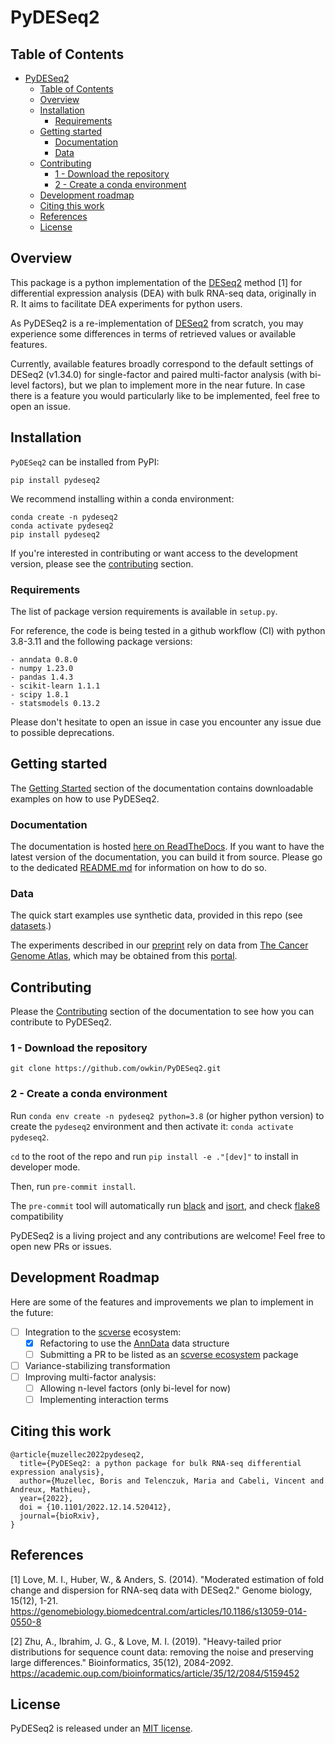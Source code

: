 # PyDESeq2

## Table of Contents
- [PyDESeq2](#pydeseq2)
  - [Table of Contents](#table-of-contents)
  - [Overview](#overview)
  - [Installation](#installation)
    - [Requirements](#requirements)
  - [Getting started](#getting-started)
    - [Documentation](#documentation)
    - [Data](#data)
  - [Contributing](#contributing)
    - [1 - Download the repository](#1---download-the-repository)
    - [2 - Create a conda environment](#2---create-a-conda-environment)
  - [Development roadmap](#development-roadmap)
  - [Citing this work](#citing-this-work)
  - [References](#references)
  - [License](#license)

## Overview

This package is a python implementation of the [DESeq2](https://bioconductor.org/packages/release/bioc/html/DESeq2.html) 
method [1] for differential expression analysis (DEA) with bulk RNA-seq data, originally in R.
It aims to facilitate DEA experiments for python users.

As PyDESeq2 is a re-implementation of [DESeq2](https://bioconductor.org/packages/release/bioc/html/DESeq2.html) from 
scratch, you may experience some differences in terms of retrieved values or available features.

Currently, available features broadly correspond to the default settings of DESeq2 (v1.34.0) for single-factor 
and paired multi-factor analysis (with bi-level factors), but we plan to implement more in the near future.
In case there is a feature you would particularly like to be implemented, feel free to open an issue.

## Installation

`PyDESeq2` can be installed from PyPI:

`pip install pydeseq2`

We recommend installing within a conda environment:

```
conda create -n pydeseq2
conda activate pydeseq2
pip install pydeseq2
```

If you're interested in contributing or want access to the development version, please see the [contributing](#contributing) section.

### Requirements

The list of package version requirements is available in `setup.py`.

For reference, the code is being tested in a github workflow (CI) with python
3.8-3.11 and the following package versions:
```
- anndata 0.8.0
- numpy 1.23.0
- pandas 1.4.3
- scikit-learn 1.1.1
- scipy 1.8.1
- statsmodels 0.13.2
```

Please don't hesitate to open an issue in case you encounter any issue due to possible deprecations.


## Getting started

The [Getting Started](https://pydeseq2.readthedocs.io/en/latest/auto_examples/index.html) section of the documentation
contains downloadable examples on how to use PyDESeq2.


### Documentation

The documentation is hosted [here on ReadTheDocs](https://pydeseq2.readthedocs.io/en/latest/). 
If you want to have the latest version of the documentation, you can build it from source.
Please go to the dedicated [README.md](https://github.com/owkin/PyDESeq2/blob/main/docs/README.md) for information on how to do so.

### Data

The quick start examples use synthetic data, provided in this repo (see [datasets](https://github.com/owkin/PyDESeq2/blob/main/datasets/README.md).)

The experiments described in our [preprint](https://www.biorxiv.org/content/10.1101/2022.12.14.520412v1) rely on data
from [The Cancer Genome Atlas](https://www.cancer.gov/about-nci/organization/ccg/research/structural-genomics/tcga),
which may be obtained from this [portal](https://portal.gdc.cancer.gov/).

## Contributing

Please the [Contributing](https://pydeseq2.readthedocs.io/en/latest/usage/contributing.html) section of the
documentation to see how you can contribute to PyDESeq2.

### 1 - Download the repository

`git clone https://github.com/owkin/PyDESeq2.git`

### 2 - Create a conda environment

Run `conda env create -n pydeseq2 python=3.8` (or higher python version) to create the `pydeseq2` environment and then activate it:
`conda activate pydeseq2`.

`cd` to the root of the repo and run `pip install -e ."[dev]"` to install in developer mode.

Then, run `pre-commit install`.

The `pre-commit` tool will automatically run [black](https://black.readthedocs.io/en/stable/)
and [isort](https://pycqa.github.io/isort/), and check [flake8](https://flake8.pycqa.org/en/latest/) compatibility

PyDESeq2 is a living project and any contributions are welcome! Feel free to open new PRs or issues.

## Development Roadmap

Here are some of the features and improvements we plan to implement in the future:

- [ ] Integration to the [scverse](https://scverse.org/) ecosystem:
  * [x] Refactoring to use the [AnnData](https://anndata.readthedocs.io/) data structure
  * [ ] Submitting a PR to be listed as an [scverse ecosystem](https://github.com/scverse/ecosystem-packages/) package
- [ ] Variance-stabilizing transformation
- [ ] Improving multi-factor analysis:
  * [ ] Allowing n-level factors (only bi-level for now)
  * [ ] Implementing interaction terms

## Citing this work

```
@article{muzellec2022pydeseq2,
  title={PyDESeq2: a python package for bulk RNA-seq differential expression analysis},
  author={Muzellec, Boris and Telenczuk, Maria and Cabeli, Vincent and Andreux, Mathieu},
  year={2022},
  doi = {10.1101/2022.12.14.520412},
  journal={bioRxiv},
}
```

## References

[1] Love, M. I., Huber, W., & Anders, S. (2014). "Moderated estimation of fold
        change and dispersion for RNA-seq data with DESeq2." Genome biology, 15(12), 1-21.
        <https://genomebiology.biomedcentral.com/articles/10.1186/s13059-014-0550-8>

[2] Zhu, A., Ibrahim, J. G., & Love, M. I. (2019).
        "Heavy-tailed prior distributions for sequence count data:
        removing the noise and preserving large differences."
        Bioinformatics, 35(12), 2084-2092.
        <https://academic.oup.com/bioinformatics/article/35/12/2084/5159452>

## License

PyDESeq2 is released under an [MIT license](https://github.com/owkin/PyDESeq2/blob/main/LICENSE).

